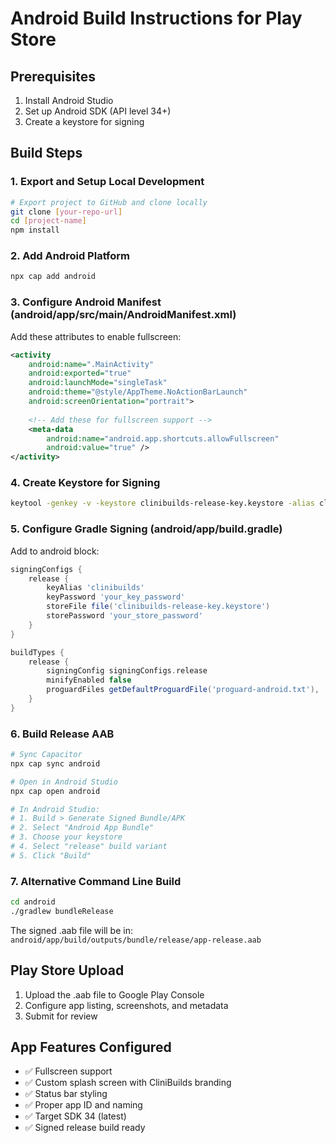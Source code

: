 # Android Build Instructions for Play Store

## Prerequisites
1. Install Android Studio
2. Set up Android SDK (API level 34+)
3. Create a keystore for signing

## Build Steps

### 1. Export and Setup Local Development
```bash
# Export project to GitHub and clone locally
git clone [your-repo-url]
cd [project-name]
npm install
```

### 2. Add Android Platform
```bash
npx cap add android
```

### 3. Configure Android Manifest (android/app/src/main/AndroidManifest.xml)
Add these attributes to enable fullscreen:
```xml
<activity
    android:name=".MainActivity"
    android:exported="true"
    android:launchMode="singleTask"
    android:theme="@style/AppTheme.NoActionBarLaunch"
    android:screenOrientation="portrait">
    
    <!-- Add these for fullscreen support -->
    <meta-data 
        android:name="android.app.shortcuts.allowFullscreen" 
        android:value="true" />
</activity>
```

### 4. Create Keystore for Signing
```bash
keytool -genkey -v -keystore clinibuilds-release-key.keystore -alias clinibuilds -keyalg RSA -keysize 2048 -validity 10000
```

### 5. Configure Gradle Signing (android/app/build.gradle)
Add to android block:
```gradle
signingConfigs {
    release {
        keyAlias 'clinibuilds'
        keyPassword 'your_key_password'
        storeFile file('clinibuilds-release-key.keystore')
        storePassword 'your_store_password'
    }
}

buildTypes {
    release {
        signingConfig signingConfigs.release
        minifyEnabled false
        proguardFiles getDefaultProguardFile('proguard-android.txt'), 'proguard-rules.pro'
    }
}
```

### 6. Build Release AAB
```bash
# Sync Capacitor
npx cap sync android

# Open in Android Studio
npx cap open android

# In Android Studio:
# 1. Build > Generate Signed Bundle/APK
# 2. Select "Android App Bundle"
# 3. Choose your keystore
# 4. Select "release" build variant
# 5. Click "Build"
```

### 7. Alternative Command Line Build
```bash
cd android
./gradlew bundleRelease
```

The signed .aab file will be in: `android/app/build/outputs/bundle/release/app-release.aab`

## Play Store Upload
1. Upload the .aab file to Google Play Console
2. Configure app listing, screenshots, and metadata
3. Submit for review

## App Features Configured
- ✅ Fullscreen support
- ✅ Custom splash screen with CliniBuilds branding
- ✅ Status bar styling
- ✅ Proper app ID and naming
- ✅ Target SDK 34 (latest)
- ✅ Signed release build ready